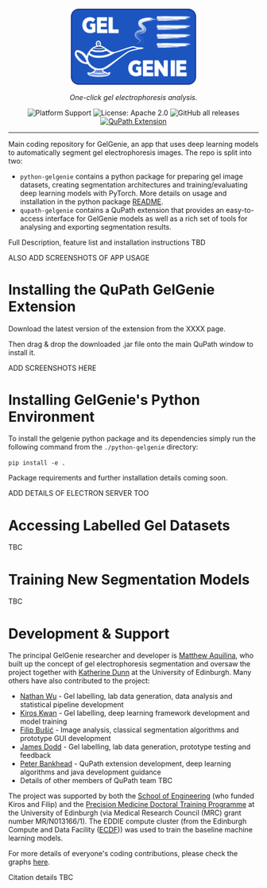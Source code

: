 <p align="center">
    <picture>
        <img alt="GelGenie logo" src="./logo/full_logo.png" width="50%" height="auto">
    </picture>
</p>
<p align="center">
    <em>One-click gel electrophoresis analysis.</em>
</p>
<div align="center">

![Platform Support](https://img.shields.io/badge/Platform-Linux%20%7C%20macOS%20%7C%20Windows-blue)
![License: Apache 2.0](https://img.shields.io/badge/License-Apache_2.0-green.svg)
![GitHub all releases](https://img.shields.io/github/downloads/mattaq31/GelGenie/total)
[![QuPath Extension](https://img.shields.io/badge/QuPath-Extension-blue?logo=data%3Aimage%2Fpng%3Bbase64%2CiVBORw0KGgoAAAANSUhEUgAAABAAAAAQCAMAAAAoLQ9TAAAABGdBTUEAALGPC%2FxhBQAAAAFzUkdCAK7OHOkAAAAgY0hSTQAAeiYAAICEAAD6AAAAgOgAAHUwAADqYAAAOpgAABdwnLpRPAAAApdQTFRFAAAAH0qCa673ETJe%2F%2F%2F%2Fb7T7EDFbZKn2BBAff%2F%2F%2FPXzMaKz6GEBzUpTnVcP%2FQ4PTD06aPH%2FUJV%2BoLmmyBA8cWn2pFTlnN5f%2FAggRFz1uMWqxOnjFQoHRTo%2Fge7%2F%2FAAAAJ12gMW24NXPBNnbFOHfHPX3NRYXWUpTlAAwhJ1yfMW66P3%2FOTo%2Ffm%2Bf%2FIlOQMG24PX3MT5DgEzZiLGWsQYHRVZjrH0yFMW66N3XDR4fYAAAAJFaUP3%2FPAAAEJlmZO3rKS4bSAAAAJFWSOHfFMFiNAAAAHUd8NHG9ES5SLWasMnG%2FLGWtAAACHkd7Pm%2BtdImjCRovIU6GM3C8MjY8kpGPCBcrG0JzKV6hMWy3MW25LGauIVCLAgYMAwMDMzMziIiIAAACDCE8FzpnHUd7HkqAG0R3EjNcAAgXAAAAAAAABQUFNTU1AAAAAgICCAgINHC7PG6tQWaYSHKlOWupOm2vd4qpnpadq6KiwcjOlpKZW2qFNmqsPnW8fH6QrpuUuKWk0NPYwb2%2Bl4B2noyHZWx9Mmeqb4auwbq7mIJ4s6SjvrK0noaAk393kXtzeWNXQFZ1OnK7lZCfwrKwxMDDv7u9nH94lHpyqp%2BflHl0hm5jZWRuNG20QXa6kH1%2Fm4B1xL7Ay8%2FToIaBnH57l398nIWCuLS2gnmANGepQXe%2BjXuAkXlroYyFxcTGwsLFvLm8ubq%2Bvb%2FDs6Sid2VsNWuvOHTAfoOdjndpiXNowLq7zdTYztTXyNHWvcHFkXZtXF1yVIC7f3FtjnpwysrNv7%2FCtbO2v8TJubi7fG9uPGedNXK9WHmplpOcwcXJp52bo5SQqJmXmpmkU3iqM3C8UIPGbYaviJu4iZu4Zn6mQnKxHUFvNnK%2BNXC8%2F%2F%2F%2FYgFKdAAAAG90Uk5TAAAAAAAAAAAAAAAAAAAAAAAAAAAAAAAAAAEPIB8OAQEqg8Pb28F%2FJgNc3dlSAVjt6Eoi08cWb%2F77WQeqkhLBqgMQvaEBBJl3VfXoMxGtoQUuw%2F7WQSia6P383oms%2FtlSCTZrh4RgJwIaovJ%2FHV0R1jkCdQAAAAFiS0dEBI9o2VEAAAAJcEhZcwAACxMAAAsTAQCanBgAAAELSURBVBjTY2AAAkZJKWkZWTkmBghglldQVFJWUVVTZ2EF8dk0NLXyCwqLivO1dXTZGRg4OPX0S0rLyisqq6oNDLm4GXiMjGtq6%2BobGpuaW1pNTHkZ%2BMzM29o7Oru6e3r7%2Bi0s%2BRmsrCdMnDR5ytRp02fMnDXbRoDB1m7O3HnzFyxctHjJ0mXL7R0YHJ1WrFy1es3ades3bNy02dmFwdVty9Zt23fs3LV7z959%2Be6CDEIenvsPHDx0%2BMjRY8dPeHkLM4j4%2BJ48dfrM2XPnL1y85OcvysAgFhCYf%2FnK1WvXbwTdDA5hAbpdPDQsPOLW7cio6JjYuHiQbyQSEpOSU1LT0jMys7IZUEBObh4AnN1fbGkkYr8AAAAldEVYdGRhdGU6Y3JlYXRlADIwMTYtMDktMTFUMTk6MDY6MzUrMDE6MDCMiha4AAAAJXRFWHRkYXRlOm1vZGlmeQAyMDE2LTA5LTExVDE5OjA2OjI3KzAxOjAwpuK%2FswAAAABJRU5ErkJggg%3D%3D)](https://qupath.github.io)
</div>

---
Main coding repository for GelGenie, an app that uses deep learning models to automatically segment gel electrophoresis images.  The repo is split into two:
- `python-gelgenie` contains a python package for preparing gel image datasets, creating segmentation architectures and training/evaluating deep learning models with PyTorch.  More details on usage and installation in the python package [README](./python-gelgenie/README.md).
- `qupath-gelgenie` contains a QuPath extension that provides an easy-to-access interface for GelGenie models as well as a rich set of tools for analysing and exporting segmentation results.

Full Description, feature list and installation instructions TBD

ALSO ADD SCREENSHOTS OF APP USAGE

Installing the QuPath GelGenie Extension
==============================

Download the latest version of the extension from the XXXX page.

Then drag & drop the downloaded .jar file onto the main QuPath window to install it. 

ADD SCREENSHOTS HERE

Installing GelGenie's Python Environment
==============================
To install the gelgenie python package and its dependencies simply run the following command from the `./python-gelgenie` directory:

`pip install -e .`

Package requirements and further installation details coming soon.

ADD DETAILS OF ELECTRON SERVER TOO

Accessing Labelled Gel Datasets
===============================

TBC

Training New Segmentation Models
================================

TBC

Development & Support
==============================

The principal GelGenie researcher and developer is [Matthew Aquilina](https://www.linkedin.com/in/matthewaq/), who built up the concept of gel electrophoresis segmentation and oversaw the project together with [Katherine Dunn](https://www.katherinedunnresearch.eng.ed.ac.uk) at the University of Edinburgh.  Many others have also contributed to the project:

- [Nathan Wu](https://nathanw23.github.io) - Gel labelling, lab data generation, data analysis and statistical pipeline development
- [Kiros Kwan](https://www.linkedin.com/in/kiros-kwan/) - Gel labelling, deep learning framework development and model training
- [Filip Buŝić](https://www.linkedin.com/in/filipbusic/) - Image analysis, classical segmentation algorithms and prototype GUI development
- [James Dodd](https://www.linkedin.com/in/james-dodd-b636041ab/) - Gel labelling, lab data generation, prototype testing and feedback
- [Peter Bankhead](https://github.com/petebankhead) - QuPath extension development, deep learning algorithms and java development guidance
- Details of other members of QuPath team TBC

The project was supported by both the [School of Engineering](https://www.eng.ed.ac.uk) (who funded Kiros and Filip) and the [Precision Medicine Doctoral Training Programme](https://www.ed.ac.uk/usher/precision-medicine) at the University of Edinburgh (via Medical Research Council (MRC) grant number MR/N013166/1).  The EDDIE compute cluster (from the Edinburgh Compute and Data Facility ([ECDF](http://www.ecdf.ed.ac.uk/))) was used to train the baseline machine learning models.

For more details of everyone's coding contributions, please check the graphs [here](https://github.com/mattaq31/GelGenie/graphs/contributors).

Citation details TBC
